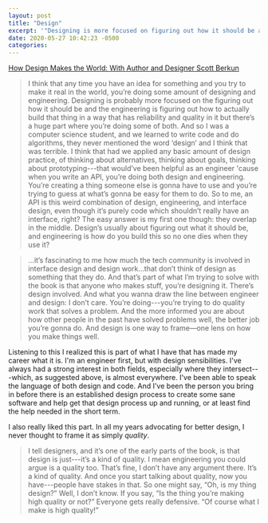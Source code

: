 ```yaml
---
layout: post
title: "Design"
excerpt: '"Designing is more focused on figuring out how it should be and engineering is figuring out how to actually build that thing in a way that has reliability and quality in it but there’s a huge part where you’re doing some of both."'
date: 2020-05-27 10:42:23 -0500
categories: 
---
```


[How Design Makes the World: With Author and Designer Scott Berkun](https://postlight.com/trackchanges/podcast/how-design-makes-the-world-with-author-and-designer-scott-berkun)

> I think that any time you have an idea for something and you try to make it real in the world, you’re doing some amount of designing and engineering. Designing is probably more focused on the figuring out how it should be and the engineering is figuring out how to actually build that thing in a way that has reliability and quality in it but there’s a huge part where you’re doing some of both. And so I was a computer science student, and we learned to write code and do algorithms, they never mentioned the word ‘design’ and I think that was terrible. I think that had we applied any basic amount of design practice, of thinking about alternatives, thinking about goals, thinking about prototyping---that would’ve been helpful as an engineer 'cause when you write an API, you’re doing both design and engineering. You’re creating a thing someone else is gonna have to use and you’re trying to guess at what’s gonna be easy for them to do. So to me, an API is this weird combination of design, engineering, and interface design, even though it’s purely code which shouldn’t really have an interface, right? The easy answer is my first one though: they overlap in the middle. Design’s usually about figuring out what it should be, and engineering is how do you build this so no one dies when they use it? 

> ...it’s fascinating to me how much the tech community is involved in interface design and design work...that don’t think of design as something that they do. And that’s part of what I’m trying to solve with the book is that anyone who makes stuff, you’re designing it. There’s design involved. And what you wanna draw the line between engineer and design: I don’t care. You’re doing---you’re trying to do quality work that solves a problem. And the more informed you are about how other people in the past have solved problems well, the better job you’re gonna do. And design is one way to frame—one lens on how you make things well. 

Listening to this I realized this is part of what I have that has made my career what it is. I'm an engineer first, but with design sensibilities. I've always had a strong interest in both fields, especially where they intersect---which, as suggested above, is almost everywhere. I've been able to speak the language of both design and code. And I've been the person you bring in before there is an established design process to create some sane software and help get that design process up and running, or at least find the help needed in the short term.

I also really liked this part. In all my years advocating for better design, I never thought to frame it as simply _quality_.

> I tell designers, and it’s one of the early parts of the book, is that design is just---it’s a kind of quality. I mean engineering you could argue is a quality too. That’s fine, I don’t have any argument there. It’s a kind of quality. And once you start talking about quality, now you have---people have stakes in that. So one might say, “Oh, is my thing design?” Well, I don’t know. If you say, “Is the thing you’re making high quality or not?” Everyone gets really defensive. “Of course what I make is high quality!”
